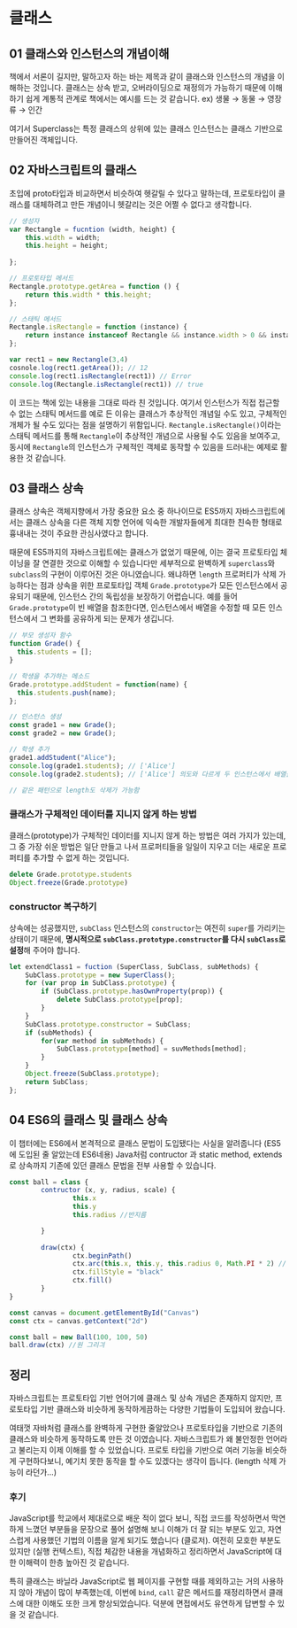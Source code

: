 # 클래스

## 01 클래스와 인스턴스의 개념이해

책에서 서론이 길지만, 말하고자 하는 바는 제목과 같이 클래스와 인스턴스의 개념을 이해하는 것입니다. 클래스는 상속 받고, 오버라이딩으로 재정의가 가능하기 때문에 이해하기 쉽게 계통적 관계로 책에서는 예시를 드는 것 같습니다.  ex) 생물 → 동물 → 영장류 → 인간 

여기서 Superclass는 특정 클래스의 상위에 있는 클래스 인스턴스는 클래스 기반으로 만들어진 객체입니다.

## 02 자바스크립트의 클래스

초입에 proto타입과 비교하면서 비슷하여 헷갈릴 수 있다고 말하는데, 프로토타입이 클래스를 대체하려고 만든 개념이니 헷갈리는 것은 어쩔 수 없다고 생각합니다.

```jsx
// 생성자
var Rectangle = fucntion (width, height) {
	this.width = width;
    this.height = height;
   
};

// 프로토타입 메서드
Rectangle.prototype.getArea = function () {
	return this.width * this.height;
};

// 스태틱 메서드
Rectangle.isRectangle = function (instance) {
	return instance instanceof Rectangle && instance.width > 0 && instance.height > 0;
};

var rect1 = new Rectangle(3,4)
cosnole.log(rect1.getArea()); // 12
console.log(rect1.isRectangle(rect1)) // Error
console.log(Rectangle.isRectangle(rect1)) // true
```

이 코드는 책에 있는 내용을 그대로 따라 친 것입니다. 여기서 인스턴스가 직접 접근할 수 없는 스태틱 메서드를 예로 든 이유는 클래스가 추상적인 개념일 수도 있고, 구체적인 개체가 될 수도 있다는 점을 설명하기 위함입니다. `Rectangle.isRectangle()`이라는 스태틱 메서드를 통해 `Rectangle`이 추상적인 개념으로 사용될 수도 있음을 보여주고, 동시에 `Rectangle`의 인스턴스가 구체적인 객체로 동작할 수 있음을 드러내는 예제로 활용한 것 같습니다.

## 03 클래스 상속

클래스 상속은 객체지향에서 가장 중요한 요소 중 하나이므로 ES5까지 자바스크립트에서는 클래스 상속을 다른 객체 지향 언어에 익숙한 개발자들에게 최대한 친숙한 형태로 흉내내는 것이 주요한 관심사였다고 합니다.

때문에 ES5까지의 자바스크립트에는 클래스가 없었기 때문에, 이는 결국 프로토타입 체이닝을 잘 연결한 것으로 이해할 수 있습니다만 세부적으로 완벽하게 `superclass`와 `subclass`의 구현이 이루어진 것은 아니였습니다. 왜냐하면 `length` 프로퍼티가 삭제 가능하다는 점과 상속을 위한 프로토타입 객체 `Grade.prototype`가 모든 인스턴스에서 공유되기 때문에, 인스턴스 간의 독립성을 보장하기 어렵습니다. 예를 들어 `Grade.prototype`이 빈 배열을 참조한다면, 인스턴스에서 배열을 수정할 때 모든 인스턴스에서 그 변화를 공유하게 되는 문제가 생깁니다.

```jsx
// 부모 생성자 함수
function Grade() {
  this.students = []; 
}

// 학생을 추가하는 메소드
Grade.prototype.addStudent = function(name) {
  this.students.push(name);
};

// 인스턴스 생성
const grade1 = new Grade();
const grade2 = new Grade();

// 학생 추가
grade1.addStudent("Alice");
console.log(grade1.students); // ['Alice']
console.log(grade2.students); // ['Alice'] 의도와 다르게 두 인스턴스에서 배열을 공유함

// 같은 패턴으로 length도 삭제가 가능함
```

### 클래스가 구체적인 데이터를 지니지 않게 하는 방법

클래스(prototype)가 구체적인 데이터를 지니지 않게 하는 방법은 여러 가지가 있는데, 그 중 가장 쉬운 방법은 일단 만들고 나서 프로퍼티들을 일일이 지우고 더는 새로운 프로퍼티를 추가할 수 없게 하는 것입니다.

```jsx
delete Grade.prototype.students
Object.freeze(Grade.prototype)
```

### constructor 복구하기

상속에는 성공했지만, `subClass` 인스턴스의 `constructor`는 여전히 `super`를 가리키는 상태이기 때문에, **명시적으로 `subClass.prototype.constructor`를 다시 `subClass`로 설정**해 주어야 합니다.

```jsx
let extendClass1 = fuction (SuperClass, SubClass, subMethods) {
	SubClass.prototype = new SuperClass();
    for (var prop in SubClass.prototype) {
    	if (SubClass.prototype.hasOwnProperty(prop)) {
        	delete SubClass.prototype[prop];
        }
    }
    SubClass.prototype.constructor = SubClass;
    if (subMethods) {
    	for(var method in subMethods) {
        	SubClass.prototype[method] = suvMethods[method];
        }
    }
    Object.freeze(SubClass.prototype);
    return SubClass;
};
```

## 04 ES6의 클래스 및 클래스 상속

이 챕터에는 ES6에서 본격적으로 클래스 문법이 도입됐다는 사실을 알려줍니다 (ES5에 도입된 줄 알았는데 ES6네용) Java처럼 contructor 과 static method, extends 로 상속까지 기존에 있던 클래스 문법을 전부 사용할 수 있습니다. 

```jsx
const ball = class {
		contructor (x, y, radius, scale) {
				this.x
				this.y
				this.radius //반지름

		}
		
		draw(ctx) {
				ctx.beginPath()
				ctx.arc(this.x, this.y, this.radius 0, Math.PI * 2) // 원 그리기
				ctx.fillStyle = "black" 
				ctx.fill()
		}
}

const canvas = document.getElementById("Canvas")
const ctx = canvas.getContext("2d")

const ball = new Ball(100, 100, 50)
ball.draw(ctx) //원 그리긔
```

## 정리

자바스크립트는 프로토타입 기반 언어기에 클래스 및 상속 개념은 존재하지 않지만, 프로토타입 기반 클래스와 비슷하게 동작하게끔하는 다양한 기법들이 도입되어 왔습니다. 

여태껏 자바처럼 클래스를 완벽하게 구현한 줄알았으나 프로토타입을 기반으로 기존의 클래스와 비슷하게 동작하도록 만든 것 이였습니다. 자바스크립트가 왜 불안정한 언어라고 불리는지 이제 이해를 할 수 있었습니다. 프로토 타입을 기반으로 여러 기능을 비슷하게 구현하다보니, 예기치 못한 동작을 할 수도 있겠다는 생각이 듭니다. (length 삭제 가능이 라던가…)  

### 후기

JavaScript를 학교에서 제대로으로 배운 적이 없다 보니, 직접 코드를 작성하면서 막연하게 느꼈던 부분들을 문장으로 풀어 설명해 보니 이해가 더 잘 되는 부분도 있고, 자연스럽게 사용했던 기법의 이름을 알게 되기도 했습니다 (클로저). 여전히 모호한 부분도 있지만 (실행 컨텍스트), 직접 체감한 내용을 개념화하고 정리하면서 JavaScript에 대한 이해력이 한층 높아진 것 같습니다.

특히 클래스는 바닐라 JavaScript로 웹 페이지를 구현할 때를 제외하고는 거의 사용하지 않아 개념이 많이 부족했는데, 이번에 `bind`, `call` 같은 메서드를 재정리하면서 클래스에 대한 이해도 또한 크게 향상되었습니다. 덕분에 면접에서도 유연하게 답변할 수 있을 것 같습니다.